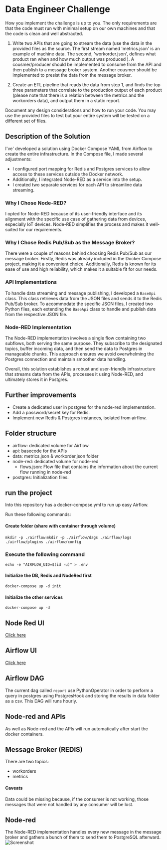 # Data Engineer Challenge

How you implement the challenge is up to you. The only requirements are that the code must run with minimal setup on our own machines and that the code is clean and well abstracted.

1. Write two APIs that are going to stream the data (use the data in the provided files as the source.  The first stream named 'metrics.json' is an example of machine data. The second, 'workorder.json', defines what product ran when and how much output was produced ). A cousmer/producer should be implemented to consume from the API and then publish to a message broker system. Another cousmer should be implemented to presist the data from the message broker.

2. Create an ETL pipeline that reads the data from step 1, and finds the top three parameters that correlate to the production output of each product (please note that there is a relation between the metrics and the workorders data), and output them in a static report.

Document any design considerations and how to run your code.
You may use the provided files to test but your entire system will be tested on a different set of files.

## Description of the Solution

I've' developed a solution using Docker Compose YAML from Airflow to create the entire infrastructure. In the Compose file, I made several adjustments:

- I configured port mapping for Redis and Postgres services to allow access to these services outside the Docker network.
- Additionally, I integrated Node-RED as a service into the setup.
- I created two separate services for each API to streamline data streaming.

### Why I Chose Node-RED?

I opted for Node-RED because of its user-friendly interface and its alignment with the specific use case of gathering data from devices, especially IoT devices. Node-RED simplifies the process and makes it well-suited for our requirements.

### Why I Chose Redis Pub/Sub as the Message Broker?

There were a couple of reasons behind choosing Redis Pub/Sub as our message broker. Firstly, Redis was already included in the Docker Compose project, making it a convenient choice. Additionally, Redis is known for its ease of use and high reliability, which makes it a suitable fit for our needs.

### API Implementations

To handle data streaming and message publishing, I developed a `BaseApi` class. This class retrieves data from the JSON files and sends it to the Redis Pub/Sub broker. To accommodate the specific JSON files, I created two Python files, each extending the `BaseApi` class to handle and publish data from the respective JSON file.

### Node-RED Implementation

The Node-RED implementation involves a single flow containing two subflows, both serving the same purpose. They subscribe to the designated topics, buffer incoming data, and then send the data to Postgres in manageable chunks. This approach ensures we avoid overwhelming the Postgres connection and maintain smoother data handling.

Overall, this solution establishes a robust and user-friendly infrastructure that streams data from the APIs, processes it using Node-RED, and ultimately stores it in Postgres.

## Further improvements
- Create a dedicated user in postgres for the node-red implementation.
- Add a password/secret key for Redis.
- Implement new Redis & Postgres instances, isolated from airflow.

## Folder structure
- airflow: dedicated volume for Airflow
- api: basecode for the APIs
- data: metrics.json & workorder.json folder
- node-red: dedicated volume for node-red
    - flows.json: Flow file that contains the information about the current flow running in node-red
- postgres: Initialization files.

## run the project
Into this repository has a docker-compose.yml to run up easy Airflow.

Run these following commands:

#### Create folder (share with container through volume)
```mkdir -p ./airflow```
```mkdir -p ./airflow/dags ./airflow/logs ./airflow/plugins ./airflow/config```

### Execute the following command
```echo -e "AIRFLOW_UID=$(id -u)" > .env```

#### Initialize the DB, Redis and NodeRed first
```docker-compose up -d init```

#### Initialize the other services
```docker-compose up -d```

## Node Red UI
[Click here](http://localhost:1880)

## Airflow UI
[Click here](http://localhost:1880)

## Airflow DAG
The current dag called `report` use PythonOperator in order to perform a query in postgres using PostgresHook and storing the results in data folder as a csv. This DAG will runs hourly.

## Node-red and APIs
As well as Node-red and the APIs will run automatically after start the docker containers.

## Message Broker (REDIS)
There are two topics:
- workorders
- metrics

#### Caveats
Data could be missing because, if the consumer is not working, those messages that were not handled by any consumer will be lost.

## Node-red
The Node-RED implementation handles every new message in the message broker and gathers a bunch of them to send them to PostgreSQL afterward.
![Screenshot](node-red.png)

